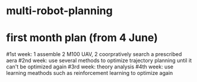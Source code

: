 # multi-robot-planning
# first month plan (from 4 June)
#1st week: 1 assemble 2 M100 UAV, 2 coorpratively search a prescribed aera
#2nd week: use several methods to optimize trajectory planning until it can't be optimized again
#3rd week: theory analysis
#4th week: use learning meathods such as reinforcement learning to optimize again


